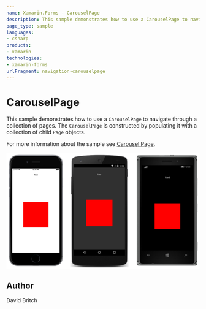 ```yaml
---
name: Xamarin.Forms - CarouselPage
description: This sample demonstrates how to use a CarouselPage to navigate through a collection of pages. The CarouselPage is constructed by populating it with...
page_type: sample
languages:
- csharp
products:
- xamarin
technologies:
- xamarin-forms
urlFragment: navigation-carouselpage
---
```

# CarouselPage

This sample demonstrates how to use a `CarouselPage` to navigate through a collection of pages. The `CarouselPage` is constructed by populating it with a collection of child `Page` objects.

For more information about the sample see [Carousel Page](http://developer.xamarin.com/guides/cross-platform/xamarin-forms/user-interface/navigation/carousel-page/).

![CarouselPage application screenshot](Screenshots/01All.png "CarouselPage application screenshot")

## Author

David Britch
